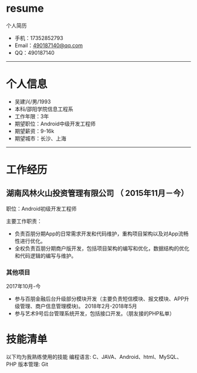# resume
个人简历
- 手机：17352852793
- Email：490187140@qq.com 
- QQ：490187140

---

# 个人信息

- 吴建兴/男/1993 
- 本科/邵阳学院信息工程系 
- 工作年限：3年
- 期望职位：Android中级开发工程师
- 期望薪资：9-16k
- 期望城市：长沙、上海

---

# 工作经历

## 湖南风林火山投资管理有限公司 （ 2015年11月－今）

职位：Android初级开发工程师

主要工作职责：

- 负责百朋分期App的日常需求开发和代码维护，重构项目架构以及对App流畅性进行优化。
- 全权负责百朋分期商户版开发，包括项目架构的编写和优化，数据结构的优化和代码逻辑的编写与维护。



### 其他项目
2017年10月-今
- 参与百朋金融后台升级部分模块开发（主要负责短信模块、报文模块、APP升级管理、商户信息管理模块)。
2018年2月-2018年5月
- 参与艺术9号后台管理系统开发，包括接口开发。（朋友接的PHP私单）

# 技能清单

以下均为我熟练使用的技能
编程语言:  C、JAVA、Android、html、MySQL、PHP
版本管理:  Git




